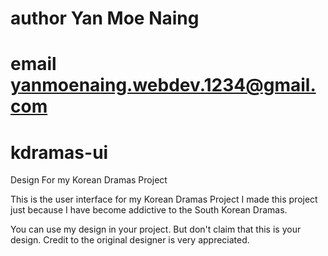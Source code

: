 # author Yan Moe Naing 
# email yanmoenaing.webdev.1234@gmail.com

# kdramas-ui
Design For my Korean Dramas Project

This is the user interface for my Korean Dramas Project
I made this project just because I have become addictive to the South Korean Dramas.

You can use my design in your project. But don't claim that this is your design. Credit to the original designer is very appreciated.
